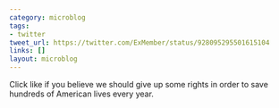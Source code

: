 ```yaml
---
category: microblog
tags:
- twitter
tweet_url: https://twitter.com/ExMember/status/928095295501615104
links: []
layout: microblog
---
```

Click like if you believe we should give up some rights in order to save hundreds of American lives every year.

